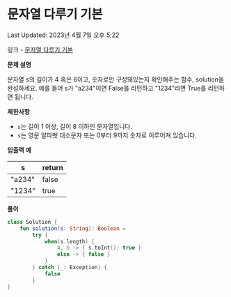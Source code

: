 # 문자열 다루기 기본

Last Updated: 2023년 4월 7일 오후 5:22

링크 - [문자열 다루기 기본](https://school.programmers.co.kr/learn/courses/30/lessons/12918)

**문제 설명**

문자열 s의 길이가 4 혹은 6이고, 숫자로만 구성돼있는지 확인해주는 함수, solution을 완성하세요. 예를 들어 s가 "a234"이면 False를 리턴하고 "1234"라면 True를 리턴하면 됩니다.

****제한사항****

- `s`는 길이 1 이상, 길이 8 이하인 문자열입니다.
- `s`는 영문 알파벳 대소문자 또는 0부터 9까지 숫자로 이루어져 있습니다.

****입출력 예****

| s | return |
| --- | --- |
| "a234" | false |
| "1234" | true |

**풀이**

```kotlin
class Solution {
    fun solution(s: String): Boolean =
        try {
            when(s.length) {
                4, 6 -> { s.toInt(); true }
                else -> { false }
            }
        } catch (_: Exception) {
            false
        }
}
```
